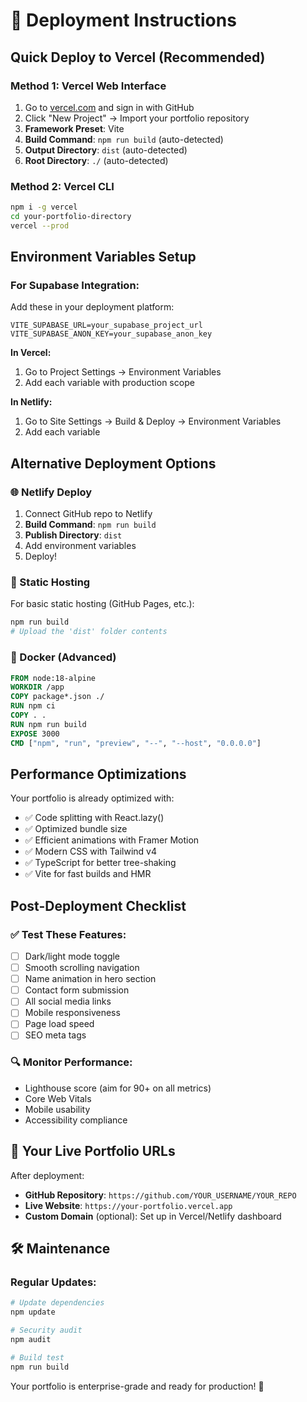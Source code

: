 # 🚀 Deployment Instructions

## Quick Deploy to Vercel (Recommended)

### Method 1: Vercel Web Interface
1. Go to [vercel.com](https://vercel.com) and sign in with GitHub
2. Click "New Project" → Import your portfolio repository
3. **Framework Preset**: Vite
4. **Build Command**: `npm run build` (auto-detected)
5. **Output Directory**: `dist` (auto-detected)  
6. **Root Directory**: `./` (auto-detected)

### Method 2: Vercel CLI
```bash
npm i -g vercel
cd your-portfolio-directory
vercel --prod
```

## Environment Variables Setup

### For Supabase Integration:
Add these in your deployment platform:

```env
VITE_SUPABASE_URL=your_supabase_project_url
VITE_SUPABASE_ANON_KEY=your_supabase_anon_key
```

**In Vercel:**
1. Go to Project Settings → Environment Variables
2. Add each variable with production scope

**In Netlify:**
1. Go to Site Settings → Build & Deploy → Environment Variables
2. Add each variable

## Alternative Deployment Options

### 🌐 Netlify Deploy
1. Connect GitHub repo to Netlify
2. **Build Command**: `npm run build`
3. **Publish Directory**: `dist`
4. Add environment variables
5. Deploy!

### 📁 Static Hosting
For basic static hosting (GitHub Pages, etc.):
```bash
npm run build
# Upload the 'dist' folder contents
```

### 🐳 Docker (Advanced)
```dockerfile
FROM node:18-alpine
WORKDIR /app
COPY package*.json ./
RUN npm ci
COPY . .
RUN npm run build
EXPOSE 3000
CMD ["npm", "run", "preview", "--", "--host", "0.0.0.0"]
```

## Performance Optimizations

Your portfolio is already optimized with:
- ✅ Code splitting with React.lazy()
- ✅ Optimized bundle size
- ✅ Efficient animations with Framer Motion
- ✅ Modern CSS with Tailwind v4
- ✅ TypeScript for better tree-shaking
- ✅ Vite for fast builds and HMR

## Post-Deployment Checklist

### ✅ Test These Features:
- [ ] Dark/light mode toggle
- [ ] Smooth scrolling navigation  
- [ ] Name animation in hero section
- [ ] Contact form submission
- [ ] All social media links
- [ ] Mobile responsiveness
- [ ] Page load speed
- [ ] SEO meta tags

### 🔍 Monitor Performance:
- Lighthouse score (aim for 90+ on all metrics)
- Core Web Vitals
- Mobile usability
- Accessibility compliance

## 🎯 Your Live Portfolio URLs

After deployment:
- **GitHub Repository**: `https://github.com/YOUR_USERNAME/YOUR_REPO`
- **Live Website**: `https://your-portfolio.vercel.app`
- **Custom Domain** (optional): Set up in Vercel/Netlify dashboard

## 🛠️ Maintenance

### Regular Updates:
```bash
# Update dependencies
npm update

# Security audit
npm audit

# Build test
npm run build
```

Your portfolio is enterprise-grade and ready for production! 🚀